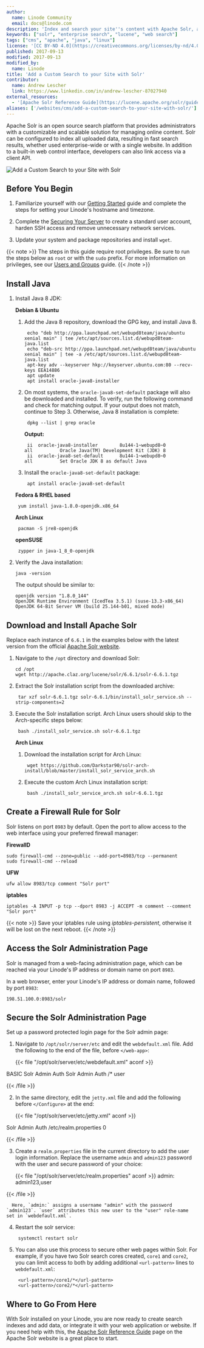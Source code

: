 ```yaml
---
author:
  name: Linode Community
  email: docs@linode.com
description: 'Index and search your site''s content with Apache Solr, a custom, fast, enterprise-grade, open source search solution.'
keywords: ["solr", "enterprise search", "lucene", "web search"]
tags: ["cms", "apache", "java", "linux"]
license: '[CC BY-ND 4.0](https://creativecommons.org/licenses/by-nd/4.0)'
published: 2017-09-13
modified: 2017-09-13
modified_by:
  name: Linode
title: 'Add a Custom Search to your Site with Solr'
contributor:
  name: Andrew Lescher
  link: https://www.linkedin.com/in/andrew-lescher-87027940
external_resources:
  - '[Apache Solr Reference Guide](https://lucene.apache.org/solr/guide/6_6/)'
aliases: ['/websites/cms/add-a-custom-search-to-your-site-with-solr/']
---
```


Apache Solr is an open source search platform that provides administrators with a customizable and scalable solution for managing online content. Solr can be configured to index all uploaded data, resulting in fast search results, whether used enterprise-wide or with a single website. In addition to a built-in web control interface, developers can also link access via a client API.

![Add a Custom Search to your Site with Solr](add-search-to-your-site-with-solr.jpg "Add a Custom Search to your Site with Solr")

## Before You Begin

1.  Familiarize yourself with our [Getting Started](/docs/getting-started) guide and complete the steps for setting your Linode's hostname and timezone.

2.  Complete the [Securing Your Server](/docs/security/securing-your-server) to create a standard user account, harden SSH access and remove unnecessary network services.

3.  Update your system and package repositories and install `wget`.

{{< note >}}
The steps in this guide require root privileges. Be sure to run the steps below as `root` or with the `sudo` prefix. For more information on privileges, see our [Users and Groups](/docs/tools-reference/linux-users-and-groups) guide.
{{< /note >}}

## Install Java

1. Install Java 8 JDK:

    **Debian & Ubuntu**

    1. Add the Java 8 repository, download the GPG key, and install Java 8.

            echo "deb http://ppa.launchpad.net/webupd8team/java/ubuntu xenial main" | tee /etc/apt/sources.list.d/webupd8team-java.list
            echo "deb-src http://ppa.launchpad.net/webupd8team/java/ubuntu xenial main" | tee -a /etc/apt/sources.list.d/webupd8team-java.list
            apt-key adv --keyserver hkp://keyserver.ubuntu.com:80 --recv-keys EEA14886
            apt update
            apt install oracle-java8-installer

    2. On most systems, the `oracle-java8-set-default` package will also be downloaded and installed. To verify, run the following command and check for matching output. If your output does not match, continue to Step 3. Otherwise, Java 8 installation is complete:

            dpkg --list | grep oracle

       **Output:**

            ii  oracle-java8-installer        8u144-1~webupd8~0            all          Oracle Java(TM) Development Kit (JDK) 8
            ii  oracle-java8-set-default      8u144-1~webupd8~0            all          Set Oracle JDK 8 as default Java

    3. Install the `oracle-java8-set-default` package:

            apt install oracle-java8-set-default

   **Fedora & RHEL based**

        yum install java-1.8.0-openjdk.x86_64

    **Arch Linux**

        pacman -S jre8-openjdk

    **openSUSE**

        zypper in java-1_8_0-openjdk

2.  Verify the Java installation:

        java -version

    The output should be similar to:

        openjdk version "1.8.0_144"
        OpenJDK Runtime Environment (IcedTea 3.5.1) (suse-13.3-x86_64)
        OpenJDK 64-Bit Server VM (build 25.144-b01, mixed mode)

## Download and Install Apache Solr

Replace each instance of `6.6.1` in the examples below with the latest version from the official [Apache Solr website](https://lucene.apache.org/solr/mirrors-solr-latest-redir.html).

1.  Navigate to the `/opt` directory and download Solr:

        cd /opt
        wget http://apache.claz.org/lucene/solr/6.6.1/solr-6.6.1.tgz

2. Extract the Solr installation script from the downloaded archive:

        tar xzf solr-6.6.1.tgz solr-6.6.1/bin/install_solr_service.sh --strip-components=2

3. Execute the Solr installation script. Arch Linux users should skip to the Arch-specific steps below:

        bash ./install_solr_service.sh solr-6.6.1.tgz

    **Arch Linux**

    1. Download the installation script for Arch Linux:

            wget https://github.com/Darkstar90/solr-arch-install/blob/master/install_solr_service_arch.sh

    2. Execute the custom Arch Linux installation script:

            bash ./install_solr_service_arch.sh solr-6.6.1.tgz

## Create a Firewall Rule for Solr

Solr listens on port `8983` by default. Open the port to allow access to the web interface using your preferred firewall manager:

**FirewallD**

    sudo firewall-cmd --zone=public --add-port=8983/tcp --permanent
    sudo firewall-cmd --reload

**UFW**

    ufw allow 8983/tcp comment "Solr port"

**iptables**

    iptables -A INPUT -p tcp --dport 8983 -j ACCEPT -m comment --comment "Solr port"

{{< note >}}
Save your iptables rule using *iptables-persistent*, otherwise it will be lost on the next reboot.
{{< /note >}}

## Access the Solr Administration Page

Solr is managed from a web-facing administration page, which can be reached via your Linode's IP address or domain name on port `8983`.

In a web browser, enter your Linode's IP address or domain name, followed by port `8983`:

    198.51.100.0:8983/solr

## Secure the Solr Administration Page

Set up a password protected login page for the Solr admin page:

1. Navigate to `/opt/solr/server/etc` and edit the `webdefault.xml` file. Add the following to the end of the file, before `</web-app>`:

    {{< file "/opt/solr/server/etc/webdefault.xml" aconf >}}
<login-config>
      <auth-method>BASIC</auth-method>
      <realm-name>Solr Admin Auth</realm-name>
</login-config>

<security-constraint>
      <web-resource-collection>
            <web-resource-name>Solr Admin Auth</web-resource-name>
            <url-pattern>/*</url-pattern>
        </web-resource-collection>
        <auth-constraint>
            <role-name>user</role-name>
        </auth-constraint>
  </security-constraint>

{{< /file >}}


2. In the same directory, edit the `jetty.xml` file and add the following before `</Configure>` at the end:

    {{< file "/opt/solr/server/etc/jetty.xml" aconf >}}
<Call name="addBean">
    <Arg>
        <New class="org.eclipse.jetty.security.HashLoginService">
            <Set name="name">Solr Admin Auth</Set>
            <Set name="config"><SystemProperty name="jetty.home" default="."/>/etc/realm.properties</Set>
            <Set name="refreshInterval">0</Set>
        </New>
    </Arg>
 </Call>

{{< /file >}}


3. Create a `realm.properties` file in the current directory to add the user login information. Replace the username `admin` and `admin123` password with the user and secure password of your choice:

    {{< file "/opt/solr/server/etc/realm.properties" aconf >}}
admin: admin123,user

{{< /file >}}


      Here, `admin:` assigns a username "admin" with the password `admin123`. `user` attributes this new user to the "user" role-name set in `webdefault.xml`.

4. Restart the solr service:

        systemctl restart solr

5. You can also use this process to secure other web pages within Solr. For example, if you have two Solr search cores created, `core1` and `core2`, you can limit access to both by adding additional `<url-pattern>` lines to `webdefault.xml`:

        <url-pattern>/core1/*</url-pattern>
        <url-pattern>/core2/*</url-pattern>

## Where to Go From Here

With Solr installed on your Linode, you are now ready to create search indexes and add data, or integrate it with your web application or website. If you need help with this, the [Apache Solr Reference Guide](https://lucene.apache.org/solr/guide/6_6/) page on the Apache Solr website is a great place to start.

